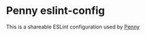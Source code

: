 # Penny eslint-config

This is a shareable ESLint configuration used by [Penny](https://github.com/juandinella/penny)
